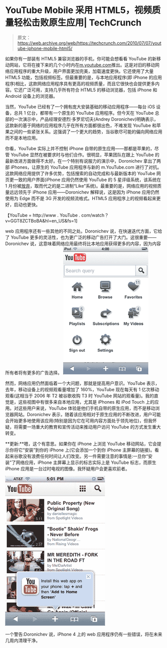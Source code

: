 # YouTube Mobile 采用 HTML5，视频质量轻松击败原生应用| TechCrunch

> 原文：<https://web.archive.org/web/https://techcrunch.com/2010/07/07/youtube-iphone-mobile-html5/>

如果你有一部装有 HTML5 兼容浏览器的手机，你可能会想看看 YouTube 的新移动网站，它将在接下来的几个小时内在[m.youtube.com](https://web.archive.org/web/20230307214732/http://m.youtube.com/)推出。这是对旧的移动网络应用程序的重大升级，用户界面更加完美，加载速度更快。它还使用了大量 HTML5 功能，包括视频标签。但最重要的是，与本地应用程序(即 iPhone 的应用程序)相比，这款网络应用程序具有更高的视频质量，而且它很快也会提供更多内容。它还广泛可用，支持几乎所有符合 HTML5 的移动浏览器，包括 iPhone 和 Android 设备上的浏览器。

当然，YouTube 已经有了一个拥有庞大安装基础的移动应用程序——每台 iOS 设备，总共 1 亿台，都带有一个原生的 YouTube 应用程序。但今天在 YouTube 总部的一次演示中，产品经理安德烈·多罗尼切夫(Andrey Doronichev)明确表示，这款新的基于网络的应用程序几乎在所有方面都很出色，不难发现 YouTube 和苹果之间的一些紧张关系。这强调了一个更大的趋势，当谷歌尽可能的偏向网络应用而不是本地应用。

你看，YouTube 实际上并不控制 iPhone 自带的原生应用——那都是苹果的，尽管 YouTube 显然在被要求时与他们合作。很明显，苹果团队在跟上 YouTube 的最新改进方面做得不太好。在一个特别有说服力的演示中，Doronichev 拿出了两部 iPhones，让原生的 YouTube 应用程序与新的 m.YouTube.com 进行了对抗。这款网络应用提供了许多优势，包括搜索的自动完成和与最新版本的 YouTube 网页更一致的用户界面(iPhone 应用仍然使用 YouTube 的 5 星评级系统，该系统在 1 月份被[放弃](//web.archive.org/web/20230307214732/https://techcrunch.com/2010/01/21/new-youtube/%E2%80%9D)，取而代之的是二进制“Like”系统)。最重要的是，网络应用的视频质量远远领先于 iPhone 应用——Doronichev 解释说，这是因为 iPhone 应用仍然使用为 Edge 而不是 3G 开发的视频流格式。HTML5 应用程序上的视频看起来更好，启动也更快。

【YouTube = http://www . YouTube . com/watch？v=GGT8ZCTBoBA&hl=en_US&fs=1]

web 应用程序还有一些其他的不同之处。Doronichev 说，在快速迭代方面，它给了 YouTube 更多的灵活性，也为更广泛的移动广告打开了大门。这很重要——Doronichev 说，这意味着网络应用最终将比本地应用获得更多的内容，因为内容所有者将有更多的广告选择。
![](img/fbda1210578759384e7b65e5dd922cd2.png)

然而，网络应用仍然面临着一个大问题，那就是提高用户意识。YouTube 表示，去年，移动设备上的视频观看量增加了 160%，YouTube 现在每天有 1 亿次移动观看(这相当于 2006 年 T2 被谷歌收购 T3 时 YouTube 网站的观看量)。我的直觉是，这些视图中有很多来自本地应用，尤其是 iPhones 和 iPod Touch 上的应用。对这些用户来说，YouTube 体验是他们手机自带的原生应用，而不是移动浏览器网站。Doronichev 表示，随着该应用相对于原生应用的不断改进，用户可能会开始更多地使用该应用(特别是因为它在可用内容方面处于领先地位)，但我怀疑，将需要一场重大的教育和宣传活动来推动用户访问 YouTube 的方式发生重大转变。

**更新:**嗯，这个有意思。如果你在 iPhone 上浏览 YouTube 移动网站，它会提示你将它“安装”到你的 iPhone 上(它会添加一个到你 iPhone 主屏幕的链接)。看起来谷歌没有浪费任何时间让人们改变。另一件需要注意的事情是:一旦你“安装”了网络应用，iPhone 主屏幕上显示的标志实际上是 YouTube 标志，而原生 iPhone 应用是一台过时电视的图像。我怀疑用户会更喜欢前者。

![](img/d3bc37c2b2d1c3fc93d1714c51657cc2.png)

一个警告:Doronichev 说，iPhone 4 上的 web 应用程序仍有一些错误，将在未来几周内清理干净。